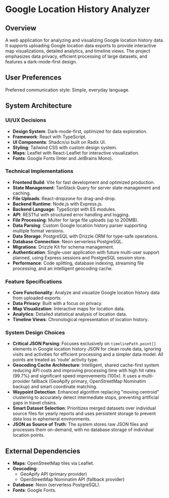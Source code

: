 # Google Location History Analyzer

## Overview
A web application for analyzing and visualizing Google location history data. It supports uploading Google location data exports to provide interactive map visualizations, detailed analytics, and timeline views. The project emphasizes data privacy, efficient processing of large datasets, and features a dark-mode-first design.

## User Preferences
Preferred communication style: Simple, everyday language.

## System Architecture

### UI/UX Decisions
- **Design System**: Dark-mode-first, optimized for data exploration.
- **Framework**: React with TypeScript.
- **UI Components**: Shadcn/ui built on Radix UI.
- **Styling**: Tailwind CSS with custom design system.
- **Maps**: Leaflet with React-Leaflet for interactive visualization.
- **Fonts**: Google Fonts (Inter and JetBrains Mono).

### Technical Implementations
- **Frontend Build**: Vite for fast development and optimized production.
- **State Management**: TanStack Query for server state management and caching.
- **File Uploads**: React-dropzone for drag-and-drop.
- **Backend Runtime**: Node.js with Express.js.
- **Backend Language**: TypeScript with ES modules.
- **API**: RESTful with structured error handling and logging.
- **File Processing**: Multer for large file uploads (up to 200MB).
- **Data Parsing**: Custom Google location history parser supporting multiple format versions.
- **Data Storage**: PostgreSQL with Drizzle ORM for type-safe operations.
- **Database Connection**: Neon serverless PostgreSQL.
- **Migrations**: Drizzle Kit for schema management.
- **Authentication**: Single-user application with future multi-user support planned, using Express sessions and PostgreSQL session store.
- **Performance**: Code splitting, database indexing, streaming file processing, and an intelligent geocoding cache.

### Feature Specifications
- **Core Functionality**: Analyze and visualize Google location history data from uploaded exports.
- **Data Privacy**: Built with a focus on privacy.
- **Map Visualization**: Interactive maps for location data.
- **Analytics**: Detailed statistical analysis of location data.
- **Timeline Views**: Chronological representation of location history.

### System Design Choices
- **Critical JSON Parsing**: Focuses exclusively on `timelinePath.point[]` elements in Google location history JSON for clean route data, ignoring visits and activities for efficient processing and a simpler data model. All points are treated as 'route' activity type.
- **Geocoding Cache Architecture**: Intelligent, shared cache-first system reducing API costs and improving processing time with high hit rates (99.7%) and significant speed improvements (100x). It uses a multi-provider fallback (GeoApify primary, OpenStreetMap Nominatim backup) and smart coordinate matching.
- **Waypoint Detection**: Enhanced algorithm replacing "moving centroid" clustering to accurately detect intermediate stops, preventing artificial gaps in travel chains.
- **Smart Dataset Selection**: Prioritizes merged datasets over individual source files for yearly reports and uses persistent storage to prevent data loss in ephemeral environments.
- **JSON as Source of Truth**: The system stores raw JSON files and processes them on-demand, with no database storage of individual location points.

## External Dependencies
- **Maps**: OpenStreetMap tiles via Leaflet.
- **Geocoding**:
    - GeoApify API (primary provider)
    - OpenStreetMap Nominatim API (fallback provider)
- **Database**: Neon (serverless PostgreSQL).
- **Fonts**: Google Fonts.